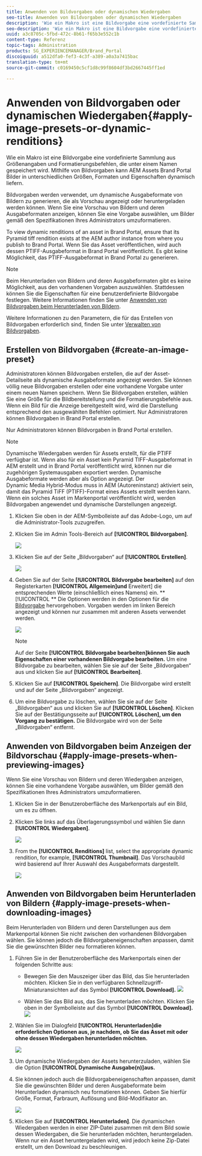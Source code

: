 ```yaml
---
title: Anwenden von Bildvorgaben oder dynamischen Wiedergaben
seo-title: Anwenden von Bildvorgaben oder dynamischen Wiedergaben
description: 'Wie ein Makro ist eine Bildvorgabe eine vordefinierte Sammlung aus Größenangaben und Formatierungsbefehlen, die unter einem Namen gespeichert wird. Mithilfe von Bildvorgaben kann AEM Assets Brand Portal Bilder in unterschiedlichen Größen, Formaten und Eigenschaften dynamisch liefern. '
seo-description: 'Wie ein Makro ist eine Bildvorgabe eine vordefinierte Sammlung aus Größenangaben und Formatierungsbefehlen, die unter einem Namen gespeichert wird. Mithilfe von Bildvorgaben kann AEM Assets Brand Portal Bilder in unterschiedlichen Größen, Formaten und Eigenschaften dynamisch liefern. '
uuid: a3c8705c-5fbd-472c-8b61-f65b3e552c1b
content-type: Referenz
topic-tags: Administration
products: SG_EXPERIENCEMANAGER/Brand_Portal
discoiquuid: a512dfa0-fef3-4c3f-a389-a0a3a7415bac
translation-type: tm+mt
source-git-commit: c0169450c5cf1d8c99f8604df3bd2667445ff1ed

---
```



# Anwenden von Bildvorgaben oder dynamischen Wiedergaben{#apply-image-presets-or-dynamic-renditions}

Wie ein Makro ist eine Bildvorgabe eine vordefinierte Sammlung aus Größenangaben und Formatierungsbefehlen, die unter einem Namen gespeichert wird. Mithilfe von Bildvorgaben kann AEM Assets Brand Portal Bilder in unterschiedlichen Größen, Formaten und Eigenschaften dynamisch liefern.

Bildvorgaben werden verwendet, um dynamische Ausgabeformate von Bildern zu generieren, die als Vorschau angezeigt oder heruntergeladen werden können. Wenn Sie eine Vorschau von Bildern und deren Ausgabeformaten anzeigen, können Sie eine Vorgabe auswählen, um Bilder gemäß den Spezifikationen Ihres Administrators umzuformatieren.

To view dynamic renditions of an asset in Brand Portal, ensure that its Pyramid tiff rendition exists at the AEM author instance from where you publish to Brand Portal. Wenn Sie das Asset veröffentlichen, wird auch dessen PTIFF-Ausgabeformat in Brand Portal veröffentlicht. Es gibt keine Möglichkeit, das PTIFF-Ausgabeformat in Brand Portal zu generieren.

>[!NOTE]
>
>Beim Herunterladen von Bildern und deren Ausgabeformaten gibt es keine Möglichkeit, aus den vorhandenen Vorgaben auszuwählen. Stattdessen können Sie die Eigenschaften für eine benutzerdefinierte Bildvorgabe festlegen. Weitere Informationen finden Sie unter [Anwenden von Bildvorgaben beim Herunterladen von Bildern](../using/brand-portal-image-presets.md#main-pars-text-1403412644).

Weitere Informationen zu den Parametern, die für das Erstellen von Bildvorgaben erforderlich sind, finden Sie unter [Verwalten von Bildvorgaben](https://docs.adobe.com/docs/en/AEM/6-0/administer/integration/dynamic-media/image-presets.html).

## Erstellen von Bildvorgaben {#create-an-image-preset}

Administratoren können Bildvorgaben erstellen, die auf der Asset-Detailseite als dynamische Ausgabeformate angezeigt werden. Sie können völlig neue Bildvorgaben erstellen oder eine vorhandene Vorgabe unter einem neuen Namen speichern. Wenn Sie Bildvorgaben erstellen, wählen Sie eine Größe für die Bildbereitstellung und die Formatierungsbefehle aus. Wenn ein Bild für die Anzeige bereitgestellt wird, wird die Darstellung entsprechend den ausgewählten Befehlen optimiert.
Nur Administratoren können Bildvorgaben in Brand Portal erstellen.

Nur Administratoren können Bildvorgaben in Brand Portal erstellen.

>[!NOTE]
>
>Dynamische Wiedergaben werden für Assets erstellt, für die PTIFF verfügbar ist. Wenn also für ein Asset kein Pyramid TIFF-Ausgabeformat in AEM erstellt und in Brand Portal veröffentlicht wird, können nur die zugehörigen Systemausgaben exportiert werden. Dynamische Ausgabeformate werden aber als Option angezeigt.
Der Dynamic Media Hybrid-Modus muss in AEM (Autoreninstanz) aktiviert sein, damit das Pyramid TiFF (PTIFF)-Format eines Assets erstellt werden kann. Wenn ein solches Asset im Markenportal veröffentlicht wird, werden Bildvorgaben angewendet und dynamische Darstellungen angezeigt.

1. Klicken Sie oben in der AEM-Symbolleiste auf das Adobe-Logo, um auf die Administrator-Tools zuzugreifen.

2. Klicken Sie im Admin Tools-Bereich auf **[!UICONTROL Bildvorgaben]**.

   ![](assets/admin-tools-panel-4.png)

3. Klicken Sie auf der Seite „Bildvorgaben“ auf **[!UICONTROL Erstellen]**.

   ![](assets/image_preset_homepage.png)

4. Geben Sie auf der Seite **[!UICONTROL Bildvorgabe bearbeiten]** auf den Registerkarten **[!UICONTROL Allgemein]und** Erweitert] die entsprechenden Werte (einschließlich eines Namens) ein. **[!UICONTROL ** Die Optionen werden in den Optionen für die [Bildvorgabe](https://docs.adobe.com/docs/en/AEM/6-0/administer/integration/dynamic-media/image-presets.html#Image%20preset%20options) hervorgehoben. Vorgaben werden im linken Bereich angezeigt und können nur zusammen mit anderen Assets verwendet werden.

   ![](assets/image_preset_create.png)

   >[!NOTE]
   >
   >Auf der Seite **[!UICONTROL Bildvorgabe bearbeiten]können Sie auch Eigenschaften einer vorhandenen Bildvorgabe bearbeiten.** Um eine Bildvorgabe zu bearbeiten, wählen Sie sie auf der Seite „Bildvorgaben“ aus und klicken Sie auf **[!UICONTROL Bearbeiten]**.

5. Klicken Sie auf **[!UICONTROL Speichern]**. Die Bildvorgabe wird erstellt und auf der Seite „Bildvorgaben“ angezeigt.
6. Um eine Bildvorgabe zu löschen, wählen Sie sie auf der Seite „Bildvorgaben“ aus und klicken Sie auf **[!UICONTROL Löschen]**. Klicken Sie auf der Bestätigungsseite auf **[!UICONTROL Löschen], um den Vorgang zu bestätigen.** Die Bildvorgabe wird von der Seite „Bildvorgaben“ entfernt.

## Anwenden von Bildvorgaben beim Anzeigen der Bildvorschau  {#apply-image-presets-when-previewing-images}

Wenn Sie eine Vorschau von Bildern und deren Wiedergaben anzeigen, können Sie eine vorhandene Vorgabe auswählen, um Bilder gemäß den Spezifikationen Ihres Administrators umzuformatieren.

1. Klicken Sie in der Benutzeroberfläche des Markenportals auf ein Bild, um es zu öffnen.
2. Klicken Sie links auf das Überlagerungssymbol und wählen Sie dann **[!UICONTROL Wiedergaben]**.

   ![](assets/image-preset-previewrenditions.png)

3. From the **[!UICONTROL Renditions]** list, select the appropriate dynamic rendition, for example, **[!UICONTROL Thumbnail]**. Das Vorschaubild wird basierend auf Ihrer Auswahl des Ausgabeformats dargestellt.

   ![](assets/image-preset-previewrenditionthumbnail.png)

## Anwenden von Bildvorgaben beim Herunterladen von Bildern {#apply-image-presets-when-downloading-images}

Beim Herunterladen von Bildern und deren Darstellungen aus dem Markenportal können Sie nicht zwischen den vorhandenen Bildvorgaben wählen. Sie können jedoch die Bildvorgabeneigenschaften anpassen, damit Sie die gewünschten Bilder neu formatieren können.

1. Führen Sie in der Benutzeroberfläche des Markenportals einen der folgenden Schritte aus:

   * Bewegen Sie den Mauszeiger über das Bild, das Sie herunterladen möchten. Klicken Sie in den verfügbaren Schnellzugriff-Miniaturansichten auf das Symbol **[!UICONTROL Download].**
   ![](assets/downloadsingleasset.png)

   * Wählen Sie das Bild aus, das Sie herunterladen möchten. Klicken Sie oben in der Symbolleiste auf das Symbol **[!UICONTROL Download].**
   ![](assets/downloadassets.png)

2. Wählen Sie im Dialogfeld **[!UICONTROL Herunterladen]die erforderlichen Optionen aus, je nachdem, ob Sie das Asset mit oder ohne dessen Wiedergaben herunterladen möchten.**

   ![](assets/donload-assets-dialog.png)

3. Um dynamische Wiedergaben der Assets herunterzuladen, wählen Sie die Option **[!UICONTROL Dynamische Ausgabe(n)]aus.**
4. Sie können jedoch auch die Bildvorgabeneigenschaften anpassen, damit Sie die gewünschten Bilder und deren Ausgabeformate beim Herunterladen dynamisch neu formatieren können. Geben Sie hierfür Größe, Format, Farbraum, Auflösung und Bild-Modifikator an.

   ![](assets/dynamicrenditions.png)

5. Klicken Sie auf **[!UICONTROL Herunterladen]**. Die dynamischen Wiedergaben werden in einer ZIP-Datei zusammen mit dem Bild sowie dessen Wiedergaben, die Sie herunterladen möchten, heruntergeladen. Wenn nur ein Asset heruntergeladen wird, wird jedoch keine Zip-Datei erstellt, um den Download zu beschleunigen.
